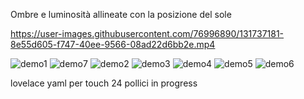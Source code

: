 
Ombre e luminosità allineate con la posizione del sole

https://user-images.githubusercontent.com/76996890/131737181-8e55d605-f747-40ee-9566-08ad22d6bb2e.mp4

![demo1](https://user-images.githubusercontent.com/76996890/131739874-ae7c0919-d6ce-4c8c-b8ff-866de3bb490b.png)
![demo7](https://user-images.githubusercontent.com/76996890/131740200-a9bc1912-56be-4a7a-8186-111308bdbb1b.png)
![demo2](https://user-images.githubusercontent.com/76996890/131739904-892920af-3d48-490f-993c-e61a31c313ec.png)
![demo3](https://user-images.githubusercontent.com/76996890/131739912-c55f70fb-974a-4897-9d42-a419a80b374b.png)
![demo4](https://user-images.githubusercontent.com/76996890/131739925-a52e7ef9-bcdc-4369-9406-fb1074ff1ba2.png)
![demo5](https://user-images.githubusercontent.com/76996890/131739927-6329bae2-3786-484d-8573-3fe65b4777f9.png)
![demo6](https://user-images.githubusercontent.com/76996890/131739943-4336626c-e08f-49af-860a-c5f145388d78.png)

lovelace yaml per touch 24 pollici
in progress
